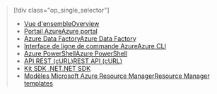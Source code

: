 > [!div class="op_single_selector"]
> * [<span data-ttu-id="e5a87-101">Vue d'ensemble</span><span class="sxs-lookup"><span data-stu-id="e5a87-101">Overview</span></span>](../articles/hdinsight/hdinsight-hadoop-provision-linux-clusters.md)
> * [<span data-ttu-id="e5a87-102">Portail Azure</span><span class="sxs-lookup"><span data-stu-id="e5a87-102">Azure portal</span></span>](../articles/hdinsight/hdinsight-hadoop-create-linux-clusters-portal.md)
> * [<span data-ttu-id="e5a87-103">Azure Data Factory</span><span class="sxs-lookup"><span data-stu-id="e5a87-103">Azure Data Factory</span></span>](../articles/hdinsight/hdinsight-hadoop-create-linux-clusters-adf.md)
> * [<span data-ttu-id="e5a87-104">Interface de ligne de commande Azure</span><span class="sxs-lookup"><span data-stu-id="e5a87-104">Azure CLI</span></span>](../articles/hdinsight/hdinsight-hadoop-create-linux-clusters-azure-cli.md)
> * [<span data-ttu-id="e5a87-105">Azure PowerShell</span><span class="sxs-lookup"><span data-stu-id="e5a87-105">Azure PowerShell</span></span>](../articles/hdinsight/hdinsight-hadoop-create-linux-clusters-azure-powershell.md)
> * [<span data-ttu-id="e5a87-106">API REST (cURL)</span><span class="sxs-lookup"><span data-stu-id="e5a87-106">REST API (cURL)</span></span>](../articles/hdinsight/hdinsight-hadoop-create-linux-clusters-curl-rest.md)
> * [<span data-ttu-id="e5a87-107">Kit SDK .NET</span><span class="sxs-lookup"><span data-stu-id="e5a87-107">.NET SDK</span></span>](../articles/hdinsight/hdinsight-hadoop-create-linux-clusters-dotnet-sdk.md)
> * [<span data-ttu-id="e5a87-108">Modèles Microsoft Azure Resource Manager</span><span class="sxs-lookup"><span data-stu-id="e5a87-108">Resource Manager templates</span></span>](../articles/hdinsight/hdinsight-hadoop-create-linux-clusters-arm-templates.md)
> 
> 

